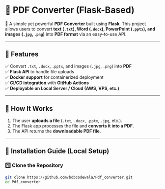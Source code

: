 # 📄 PDF Converter (Flask-Based)

🚀 A simple yet powerful **PDF Converter** built using **Flask**. This project allows users to convert **text (`.txt`), Word (`.docx`), PowerPoint (`.pptx`), and images (`.jpg`, `.png`)** into **PDF format** via an easy-to-use API.

---

## 📌 Features
✅ Convert `.txt`, `.docx`, `.pptx`, and images (`.jpg`, `.png`) into **PDF**  
✅ **Flask API** to handle file uploads  
✅ **Docker support** for containerized deployment  
✅ **CI/CD integration** with **GitHub Actions**  
✅ **Deployable on Local Server / Cloud (AWS, VPS, etc.)**

---

## 📌 How It Works
1. The user **uploads a file** (`.txt`, `.docx`, `.pptx`, `.jpg`, etc.).
2. The Flask app processes the file and **converts it into a PDF**.
3. The API returns the **downloadable PDF file**.

---

## 📌 Installation Guide (Local Setup)
### **1️⃣ Clone the Repository**
```bash
git clone https://github.com/bobcodewala/Pdf_converter.git
cd Pdf_converter
